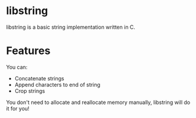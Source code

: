# libstring

libstring is a basic string implementation written in C.

# Features

You can:

+ Concatenate strings
+ Append characters to end of string
+ Crop strings

You don't need to allocate and reallocate memory manually, libstring will do it for you!